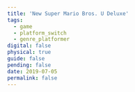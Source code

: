 ```yaml
---
title: 'New Super Mario Bros. U Deluxe'
tags:
  - game
  - platform_switch
  - genre_platformer
digital: false
physical: true
guide: false
pending: false
date: 2019-07-05
permalink: false
---
```

